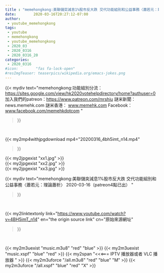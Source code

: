 ```yaml
---
title : "memehongkong:美聯儲突減息1%股市反大跌 交代功能組別和公益事務〈蕭若元：理論蕭析〉 2020-03-16（patreon4點已出） "
date:        2020-03-16T20:27:12-07:00
author:
 - youtube_memehongkong
tags:
 - youtube
 - memehongkong
 - youtube_memehongkong
 - 2020_03
 - 2020_0316
 - 2020_0316_20
categories:
 - 2020_0316
#icon:        "fas fa-lock-open"
#resImgTeaser: teaserpics/wikipedia.org/emacs-jokes.png
---
```


{{< mydiv text="memehongkong:功能組別分流：https://sites.google.com/view/hk2020votehelpdirectory/home?authuser=0  加入我們的patreon：https://www.patreon.com/mrshiu 謎米新聞：news.memehk.com 謎米香港： www.memehk.com Facebook：www.facebook.com/memehkdotcom "
>}}
<br>


{{< my2mp4withjpgdownload mp4="20200316_4bh5imt_n14.mp4"
>}}

{{< my2jpgexist "xx1.jpg" >}}<br>
{{< my2jpgexist "xx2.jpg" >}}<br>
{{< my2jpgexist "xx3.jpg" >}}<br>



{{< mydiv text="memehongkong:美聯儲突減息1%股市反大跌 交代功能組別和公益事務〈蕭若元：理論蕭析〉 2020-03-16（patreon4點已出） "
>}}
<br>

{{< my2linktextonly link="https://www.youtube.com/watch?v=4BH5imT_n14"
en="the origin source link" cn="原始來源網址"
>}}


<br>

{{< my2m3uexist "music.m3u8" "red"  "blue" >}} {{< my2m3uexist "music.xspf" "blue" "red"  >}} {{< my2span "<<<=== IPTV 播放器或者 VLC 播放器 " >}} {{< my2m3uforce "/all.m3u8" "red"  "blue" "M" >}} {{< my2m3uforce "/all.xspf" "blue" "red"  "X" >}} 
